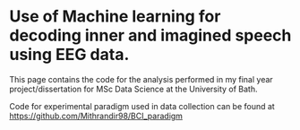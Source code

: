 # Use of Machine learning for decoding inner and imagined speech using EEG data.
This page contains the code for the analysis performed in my final year project/dissertation for MSc Data Science at the University of Bath. 

Code for experimental paradigm used in data collection can be found at https://github.com/Mithrandir98/BCI_paradigm
